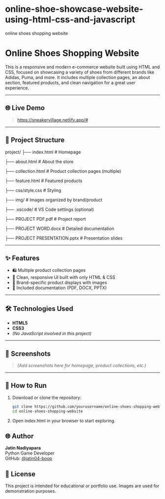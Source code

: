# online-shoe-showcase-website-using-html-css-and-javascript
online shoes shopping website

# Online Shoes Shopping Website

This is a responsive and modern e-commerce website built using HTML and CSS, focused on showcasing a variety of shoes from different brands like Adidas, Puma, and more. It includes multiple collection pages, an about section, featured products, and clean navigation for a great user experience.

---

## 🌐 Live Demo

> https://sneakervillage.netlify.app/#

---

## 📁 Project Structure

project/
├── index.html # Homepage

├── about.html # About the store

├── collection.html # Product collection pages (multiple)

├── feature.html # Featured products

├── css/style.css # Styling

├── img/ # Images organized by brand/product

├── .vscode/ # VS Code settings (optional)

├── PROJECT PDF.pdf # Project report

├── PROJECT WORD.docx # Detailed documentation

├── PROJECT PRESENTATION.pptx # Presentation slides

---

## ✨ Features

- 🛍️ Multiple product collection pages
- 🎨 Clean, responsive UI built with only HTML & CSS
- 👟 Brand-specific product displays with images
- 📄 Included documentation (PDF, DOCX, PPTX)

---

## 🛠️ Technologies Used

- **HTML5**
- **CSS3**
- *(No JavaScript involved in this project)*

---

## 📸 Screenshots

> *(Add screenshots here for homepage, product collections, etc.)*

---

## 🚀 How to Run

1. Download or clone the repository:
   ```bash
   git clone https://github.com/yourusername/online-shoes-shopping-website.git
   cd online-shoes-shopping-website

2. Open index.html in your browser to start exploring.

## 🌐 Author

**Jatin Nadiyapara**  
Python Game Developer  
GitHub: [@jatin04-boop](https://github.com/jatin04-boop)

## 📄 License

This project is intended for educational or portfolio use. Images are used for demonstration purposes.



